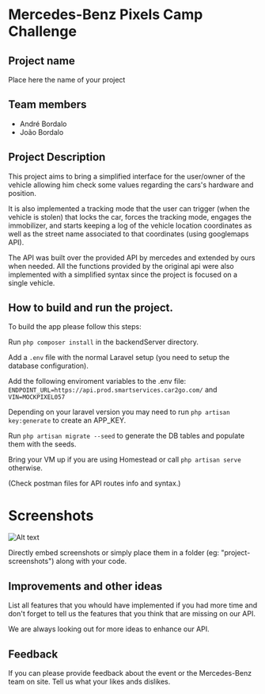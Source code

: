 # Mercedes-Benz Pixels Camp Challenge

## Project name

Place here the name of your project

## Team members

  - André Bordalo
  - João Bordalo

## Project Description

This project aims to bring a simplified interface for the user/owner of the vehicle allowing him check some values regarding the cars's hardware and position.

It is also implemented a tracking mode that the user can trigger (when the vehicle is stolen) that locks the car, forces the tracking mode, engages the immobilizer, and starts keeping a log of the vehicle location coordinates as well as the street name associated to that coordinates (using googlemaps API).

The API was built over the provided API by mercedes and extended by ours when needed. All the functions provided by the original api were also implemented with a simplified syntax since the project is focused on a single vehicle.

## How to build and run the project.

To build the app please follow this steps:

Run `php composer install` in the backendServer directory.

Add a `.env` file with the normal Laravel setup (you need to setup the database configuration).

Add the following enviroment variables to the .env file:
`ENDPOINT_URL=https://api.prod.smartservices.car2go.com/` and
`VIN=MOCKPIXEL057`

Depending on your laravel version you may need to run `php artisan key:generate` to create an APP_KEY.

Run `php artisan migrate --seed` to generate the DB tables and populate them with the seeds.

Bring your VM up if you are using Homestead or call `php artisan serve` otherwise.

(Check postman files for API routes info and syntax.)


# Screenshots

![Alt text](https://www.smartusa.com/resources/img/offers/offer-cabriolet.jpg)

Directly embed screenshots or simply place them in a folder (eg: "project-screenshots") along with your code.

## Improvements and other ideas

List all features that you whould have implemented if you had more time and don't forget to tell us the features that you think that are missing on our API.

We are always looking out for more ideas to enhance our API.

## Feedback

If you can please provide feedback about the event or the Mercedes-Benz team on site. Tell us what your likes ands dislikes.
